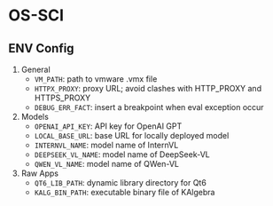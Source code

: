 # OS-SCI

## ENV Config
1. General
    - `VM_PATH`: path to vmware .vmx file
    - `HTTPX_PROXY`: proxy URL; avoid clashes with HTTP_PROXY and HTTPS_PROXY
    - `DEBUG_ERR_FACT`: insert a breakpoint when eval exception occur
2. Models
    - `OPENAI_API_KEY`: API key for OpenAI GPT
    - `LOCAL_BASE_URL`: base URL for locally deployed model
    - `INTERNVL_NAME`: model name of InternVL
    - `DEEPSEEK_VL_NAME`: model name of DeepSeek-VL
    - `QWEN_VL_NAME`: model name of QWen-VL
3. Raw Apps
    - `QT6_LIB_PATH`: dynamic library directory for Qt6
    - `KALG_BIN_PATH`: executable binary file of KAlgebra

